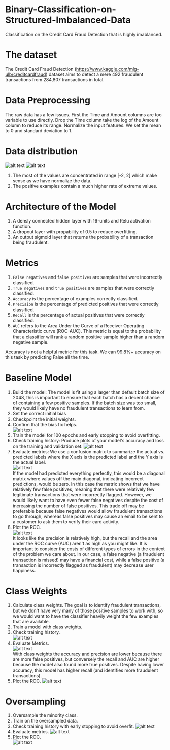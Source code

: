 # Binary-Classification-on-Structured-Imbalanced-Data
Classification on the  Credit Card Fraud Detection  that is highly imablanced.

# The dataset
The Credit Card Fraud Detection (https://www.kaggle.com/mlg-ulb/creditcardfraud) dataset aims to detect a mere 492 fraudulent transactions from 284,807 transactions in total. 

# Data Preprocessing
The raw data has a few issues. First the Time and Amount columns are too variable to use directly. Drop the Time column take the log of the Amount column to reduce its range.
Normalize the input features. We set the mean to 0 and standard deviation to 1.

# Data distribution

![alt text](https://github.com/MedentzidisCharalampos/Binary-Classification-on-Structured-Imbalanced-Data/blob/main/positive_distribution.png)
![alt text](https://github.com/MedentzidisCharalampos/Binary-Classification-on-Structured-Imbalanced-Data/blob/main/negative_distribution.png)

1. The most of the values are concentrated in range [-2, 2] which make sense as we have normalize the data.
2. The positive examples contain a much higher rate of extreme values.

# Architecture of the Model
1. A densly connected hidden layer with 16-units and Relu activation function.
2. A dropout layer with propability of 0.5 to reduce overfitting.
3. An output sigmoid layer that returns the probability of a transaction being fraudulent.

# Metrics
1. `False negatives` and `false positives` are samples that were incorrectly classified.
2. `True negatives` and `true positives` are samples that were correctly classified.
3. `Accuracy` is the percentage of examples correctly classified.
4. `Precision` is the percentage of predicted positives that were correctly classified.
5. `Recall` is the percentage of actual positives that were correctly classified.
6. `AUC` refers to the Area Under the Curve of a Receiver Operating Characteristic curve (ROC-AUC). This metric is equal to the probability that a classifier will rank a random positive sample higher than a random negative sample.

Accuracy is not a helpful metric for this task. We can 99.8%+ accuracy on this task by predicting False all the time.

# Baseline Model
1. Build the model: The model is fit using a larger than default batch size of 2048, this is important to ensure that each batch has a decent chance of containing a few positive samples. If the batch size was too small, they would likely have no fraudulent transactions to learn from.
2. Set the correct initial bias
3. Checkpoint the initial weights.
4. Confirm that the bias fix helps.  
![alt text](https://github.com/MedentzidisCharalampos/Binary-Classification-on-Structured-Imbalanced-Data/blob/main/loss_convergence.png)
5. Train the model for 100 epochs and early stopping to avoid overfitting.
6. Check training history: Produce plots of your model's accuracy and loss on the training and validation set.
![alt text](https://github.com/MedentzidisCharalampos/Binary-Classification-on-Structured-Imbalanced-Data/blob/main/training_epochs.png)  
6. Evaluate metrics: We use a confusion matrix to summarize the actual vs. predicted labels where the X axis is the predicted label and the Y axis is the actual label.  
![alt text](https://github.com/MedentzidisCharalampos/Binary-Classification-on-Structured-Imbalanced-Data/blob/main/confusio_matrix_.png)  
If the model had predicted everything perfectly, this would be a diagonal matrix where values off the main diagonal, indicating incorrect predictions, would be zero. In this case the matrix shows that we have relatively few false positives, meaning that there were relatively few legitimate transactions that were incorrectly flagged. However, we would likely want to have even fewer false negatives despite the cost of increasing the number of false positives. This trade off may be preferable because false negatives would allow fraudulent transactions to go through, whereas false positives may cause an email to be sent to a customer to ask them to verify their card activity.  
7. Plot the ROC.    
![alt text](https://github.com/MedentzidisCharalampos/Binary-Classification-on-Structured-Imbalanced-Data/blob/main/tp_fp.png)  
It looks like the precision is relatively high, but the recall and the area under the ROC curve (AUC) aren't as high as you might like. It is important to consider the costs of different types of errors in the context of the problem we care about. In our case, a false negative (a fraudulent transaction is missed) may have a financial cost, while a false positive (a transaction is incorrectly flagged as fraudulent) may decrease user happiness.

# Class Weights
1. Calculate class weights. The goal is to identify fraudulent transactions, but we don't have very many of those positive samples to work with, so we would want to have the classifier heavily weight the few examples that are available.
2. Train a model with class weights.  
3. Check training history.  
![alt text](https://github.com/MedentzidisCharalampos/Binary-Classification-on-Structured-Imbalanced-Data/blob/main/weighted_training.png)
4. Evaluate Metrics.  
![alt text](https://github.com/MedentzidisCharalampos/Binary-Classification-on-Structured-Imbalanced-Data/blob/main/confusion_weighted.png)  
 With class weights the accuracy and precision are lower because there are more false positives, but conversely the recall and AUC are higher because the model also found more true positives. Despite having lower accuracy, this model has higher recall (and identifies more fraudulent transactions).  
 5. Plot the ROC.
 ![alt text](https://github.com/MedentzidisCharalampos/Binary-Classification-on-Structured-Imbalanced-Data/blob/main/roc_weighted.png)

# Oversampling
1. Oversample the minority class.
2. Train on the oversampled data.
3. Check training history with early stopping to avoid overfit.
![alt text](https://github.com/MedentzidisCharalampos/Binary-Classification-on-Structured-Imbalanced-Data/blob/main/plot_metric_oversampling_early_Stop.png)
4. Evaluate metrics.
![alt text](https://github.com/MedentzidisCharalampos/Binary-Classification-on-Structured-Imbalanced-Data/blob/main/confusion_matrix_oversampling.png)
5. Plot the ROC.  
![alt text](https://github.com/MedentzidisCharalampos/Binary-Classification-on-Structured-Imbalanced-Data/blob/main/roc_oversampling.png)
